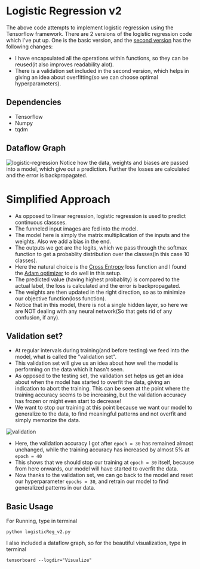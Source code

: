 # Logistic Regression v2
The above code attempts to implement logistic regression using the Tensorflow framework. There are 2 versions of the logistic regression code which I've put up. One is the basic version, and the [second version](https://github.com/satyaSK/Tensorflow-Basic/blob/master/Logistic-Regression/logisticReg_v2.py) has the following changes:
* I have encapsulated all the operations within functions, so they can be reused(it also improves readability alot).
* There is a validation set included in the second version, which helps in giving an idea about overfitting(so we can choose optimal hyperparameters).

## Dependencies
* Tensorflow
* Numpy
* tqdm

## Dataflow Graph
![logistic-regression](https://user-images.githubusercontent.com/34591573/34303575-048a3aaa-e75c-11e7-83b7-4675a0a88eae.png)
Notice how the data, weights and biases are passed into a model, which give out a prediction. Further the losses are calculated and the error is backpropagated.

# Simplified Approach
* As opposed to linear regression, logistic regression is used to predict continuous classses.
* The funneled input images are fed into the model.
* The model here is simply the matrix multiplication of the inputs and the weights. Also we add a bias in the end.
* The outputs we get are the logits, which we pass through the softmax function to get a probablity distribution over the classes(in this case 10 classes).
* Here the natural choice is the [Cross Entropy](https://rdipietro.github.io/friendly-intro-to-cross-entropy-loss/) loss function and I found the [Adam optimizer](https://www.tensorflow.org/api_docs/python/tf/train/AdamOptimizer) to do well in this setup.
* The predicted value (having highest probablity) is compared to the actual label, the loss is calculated and the error is backpropagated.
* The weights are then updated in the right direction, so as to minimize our objective function(loss function).
* Notice that in this model, there is not a single hidden layer, so here we are NOT dealing with any neural network(So that gets rid of any confusion, if any).
## Validation set?
* At regular intervals during training(and before testing) we feed into the model, what is called the "validation set".
* This validation set will give us an idea about how well the model is performing on the data which it hasn't seen. 
* As opposed to the testing set, the validation set helps us get an idea about when the model has started to overfit the data, giving an indication to abort the training. This can be seen at the point where the training accuracy seems to be increasing, but the validation accuracy has frozen or might even start to decrease!
* We want to stop our training at this point because we want our model to generalize to the data, to find meaningful patterns and not overfit and simply memorize the data.

![validation](https://user-images.githubusercontent.com/34591573/34531542-a57540ba-f0d8-11e7-8361-445aeb7b857d.png)

* Here, the validation accuracy I got after ```epoch = 30``` has remained almost unchanged, while the training accuracy has increased by almost 5% at ```epoch = 40```
* This shows that we should stop our training at ```epoch = 30``` itself, because from here onwards, our model will have started to overfit the data.
* Now thanks to the validation set, we can go back to the model and reset our hyperparameter ```epochs = 30```, and retrain our model to find generalized patterns in our data.

## Basic Usage
For Running, type in terminal
```
python logisticReg_v2.py
```
I also included a dataflow graph, so for the beautiful visualization, type in terminal
```
tensorboard --logdir="Visualize"
```